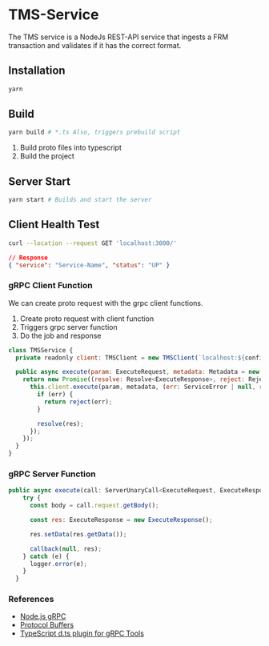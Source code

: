 # TMS-Service

The TMS service is a NodeJs REST-API service that ingests a FRM transaction and validates if it has the correct format.

## Installation

```sh
yarn
```

## Build

```sh
yarn build # *.ts Also, triggers prebuild script
```

1. Build proto files into typescript
2. Build the project

## Server Start

```sh
yarn start # Builds and start the server
```

## Client Health Test

```sh
curl --location --request GET 'localhost:3000/'
```

```json
// Response
{ "service": "Service-Name", "status": "UP" }
```

### gRPC Client Function

We can create proto request with the grpc client functions.

1. Create proto request with client function
2. Triggers grpc server function
3. Do the job and response

```javascript
class TMSService {
  private readonly client: TMSClient = new TMSClient(`localhost:${config.grpcport}`, credentials.createInsecure());

  public async execute(param: ExecuteRequest, metadata: Metadata = new Metadata()): Promise<ExecuteResponse> {
    return new Promise((resolve: Resolve<ExecuteResponse>, reject: Reject): void => {
      this.client.execute(param, metadata, (err: ServiceError | null, res: ExecuteResponse) => {
        if (err) {
          return reject(err);
        }

        resolve(res);
      });
    });
  }
}
```

### gRPC Server Function

```javascript
public async execute(call: ServerUnaryCall<ExecuteRequest, ExecuteResponse>, callback: sendUnaryData<ExecuteResponse>): Promise<void> {
    try {
      const body = call.request.getBody();

      const res: ExecuteResponse = new ExecuteResponse();

      res.setData(res.getData());

      callback(null, res);
    } catch (e) {
      logger.error(e);
    }
  }
```

### References

- [Node.js gRPC](https://grpc.io/grpc/node/grpc.html)
- [Protocol Buffers](https://developers.google.com/protocol-buffers/docs/proto3)
- [TypeScript d.ts plugin for gRPC Tools](https://github.com/agreatfool/grpc_tools_node_protoc_ts)
